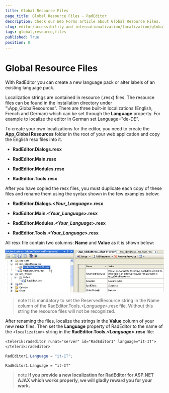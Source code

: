 ```yaml
---
title: Global Resource Files
page_title: Global Resource Files - RadEditor
description: Check our Web Forms article about Global Resource Files.
slug: editor/accessibility-and-internationalization/localization/global-resource-files
tags: global,resource,files
published: True
position: 0
---
```


# Global Resource Files

With RadEditor you can create a new language pack or alter labels of an existing language pack.

Localization strings are contained in resource (.resx) files. The resource files can be found in the installation directory under "\App_GlobalResources". There are three built-in localizations (English, French and German) which can be set through the **Language** property. For example to localize the editor in German set Language="de-DE".

To create your own localizations for the editor, you need to create the **App_Global Resources** folder in the root of your web application and copy the English resx files into it.

* **RadEditor.Dialogs.resx**

* **RadEditor.Main.resx**

* **RadEditor.Modules.resx**

* **RadEditor.Tools.resx**

After you have copied the resx files, you must duplicate each copy of these files and rename them using the syntax shown in the few examples below:

* **RadEditor.Dialogs._&lt;Your_Language&gt;_.resx**

* **RadEditor.Main._&lt;Your_Language&gt;_.resx**

* **RadEditor.Modules._&lt;Your_Language&gt;_.resx**

* **RadEditor.Tools._&lt;Your_Language&gt;_.resx**

All resx file contain two columns: **Name** and **Value** as it is shown below:

![](images/editor-localization.png)

>note It is mandatory to set the ReservedResource string in the Name column of the RadEditor.Tools._&lt;Language&gt;_.resx file. Without this string the resource files will not be recognized.

After renaming the files, localize the strings in the **Value** column of your new **resx** files. Then set the **Language** property of RadEditor to the name of the `<localization>` string in the **RadEditor.Tools._&lt;Language&gt;_.resx** file:

````ASP.NET
<telerik:radeditor runat="server" id="RadEditor1" language="it-IT"></telerik:radeditor>
````

````C#
RadEditor1.Language = "it-IT";
````
````VB
RadEditor1.Language = "it-IT"
````



>note **If you provide a new localization for RadEditor for ASP.NET AJAX which works properly, we will gladly reward you for your work.** 

